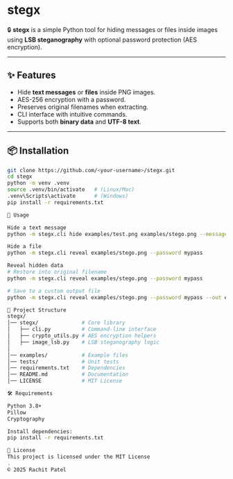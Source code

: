 ﻿# stegx

🔒 **stegx** is a simple Python tool for hiding messages or files inside images using **LSB steganography** with optional password protection (AES encryption).  

---

## ✨ Features
- Hide **text messages** or **files** inside PNG images.
- AES-256 encryption with a password.
- Preserves original filenames when extracting.
- CLI interface with intuitive commands.
- Supports both **binary data** and **UTF-8 text**.

---

## 📦 Installation

```bash
git clone https://github.com/<your-username>/stegx.git
cd stegx
python -m venv .venv
source .venv/bin/activate   # (Linux/Mac)
.venv\Scripts\activate      # (Windows)
pip install -r requirements.txt

🚀 Usage

Hide a text message
python -m stegx.cli hide examples/test.png examples/stego.png --message "Hello World!" --password mypass

Hide a file
python -m stegx.cli reveal examples/stego.png --password mypass

Reveal hidden data
# Restore into original filename
python -m stegx.cli reveal examples/stego.png --password mypass

# Save to a custom output file
python -m stegx.cli reveal examples/stego.png --password mypass --out examples/revealed.pdf

📂 Project Structure
stegx/
│── stegx/              # Core library
│   ├── cli.py          # Command-line interface
│   ├── crypto_utils.py # AES encryption helpers
│   ├── image_lsb.py    # LSB steganography logic
│
│── examples/           # Example files
│── tests/              # Unit tests
│── requirements.txt    # Dependencies
│── README.md           # Documentation
│── LICENSE             # MIT License

🛠 Requirements

Python 3.8+
Pillow
Cryptography

Install dependencies:
pip install -r requirements.txt

📜 License
This project is licensed under the MIT License
.
© 2025 Rachit Patel
